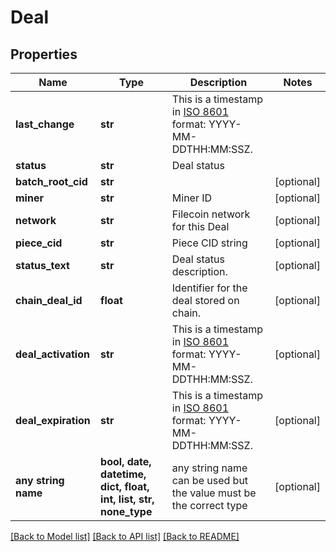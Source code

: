 # Deal


## Properties
Name | Type | Description | Notes
------------ | ------------- | ------------- | -------------
**last_change** | **str** | This is a timestamp in [ISO 8601](https://en.wikipedia.org/wiki/ISO_8601) format: YYYY-MM-DDTHH:MM:SSZ. | 
**status** | **str** | Deal status | 
**batch_root_cid** | **str** |  | [optional] 
**miner** | **str** | Miner ID | [optional] 
**network** | **str** | Filecoin network for this Deal | [optional] 
**piece_cid** | **str** | Piece CID string | [optional] 
**status_text** | **str** | Deal status description. | [optional] 
**chain_deal_id** | **float** | Identifier for the deal stored on chain. | [optional] 
**deal_activation** | **str** | This is a timestamp in [ISO 8601](https://en.wikipedia.org/wiki/ISO_8601) format: YYYY-MM-DDTHH:MM:SSZ. | [optional] 
**deal_expiration** | **str** | This is a timestamp in [ISO 8601](https://en.wikipedia.org/wiki/ISO_8601) format: YYYY-MM-DDTHH:MM:SSZ. | [optional] 
**any string name** | **bool, date, datetime, dict, float, int, list, str, none_type** | any string name can be used but the value must be the correct type | [optional]

[[Back to Model list]](../README.md#documentation-for-models) [[Back to API list]](../README.md#documentation-for-api-endpoints) [[Back to README]](../README.md)



